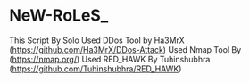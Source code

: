 # NeW-RoLeS_
This Script By Solo
Used DDos Tool by Ha3MrX (https://github.com/Ha3MrX/DDos-Attack)
Used Nmap Tool By (https://nmap.org/)
Used RED_HAWK By Tuhinshubhra (https://github.com/Tuhinshubhra/RED_HAWK)

